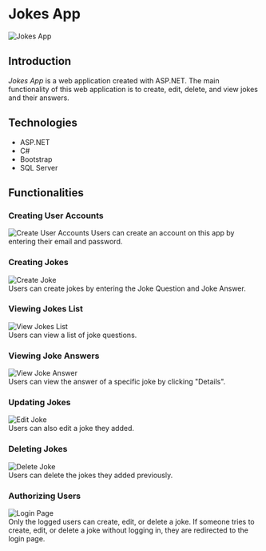 # Jokes App
![Jokes App](https://i.ibb.co/84PP7mL/screencapture-localhost-44378-2023-02-03-22-08-24.png)
## Introduction
*Jokes App* is a web application created with ASP.NET. The main functionality of this web application is to create, edit, delete, and view jokes and their answers.

## Technologies

 - ASP.NET
 - C#
 - Bootstrap
 - SQL Server

## Functionalities
### Creating User Accounts
![Create User Accounts](https://i.ibb.co/pw2GVLP/screencapture-localhost-44378-Identity-Account-Register-2023-02-03-22-09-56.png)
Users can create an account on this app by entering their email and password.
### Creating Jokes
![Create Joke](https://i.ibb.co/74Mn2sp/screencapture-localhost-44378-Jokes-Create-2023-02-03-22-12-24.png)<br>
Users can create jokes by entering the Joke Question and Joke Answer. 
### Viewing Jokes List
![View Jokes List](https://i.ibb.co/fts1WDJ/screencapture-localhost-44378-Jokes-2023-02-03-22-14-55.png)<br>
Users can view a list of joke questions.
### Viewing Joke Answers
![View Joke Answer](https://i.ibb.co/pj5cyD8/screencapture-localhost-44378-Jokes-Details-2-2023-02-03-22-17-05.png)<br>
Users can view the answer of a specific joke by clicking "Details".
### Updating Jokes
![Edit Joke](https://i.ibb.co/0jLvxtb/screencapture-localhost-44378-Jokes-Edit-3-2023-02-03-22-19-04.png)<br>
Users can also edit a joke they added.
### Deleting Jokes
![Delete Joke](https://i.ibb.co/yFHwb7L/screencapture-localhost-44378-Jokes-Delete-4-2023-02-03-22-21-20.png)<br>
Users can delete the jokes they added previously.
### Authorizing Users
![Login Page](https://i.ibb.co/jV87h75/screencapture-localhost-44378-Identity-Account-Login-2023-02-03-22-24-26.png)<br>
Only the logged users can create, edit, or delete a joke. If someone tries to create, edit, or delete a joke without logging in, they are redirected to the login page.

